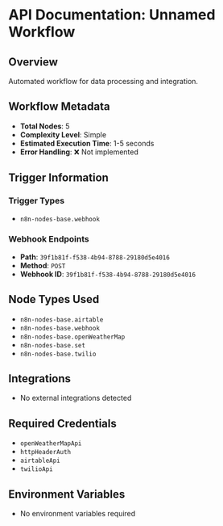 # API Documentation: Unnamed Workflow

## Overview
Automated workflow for data processing and integration.

## Workflow Metadata
- **Total Nodes**: 5
- **Complexity Level**: Simple
- **Estimated Execution Time**: 1-5 seconds
- **Error Handling**: ❌ Not implemented

## Trigger Information
### Trigger Types
- `n8n-nodes-base.webhook`

### Webhook Endpoints
- **Path**: `39f1b81f-f538-4b94-8788-29180d5e4016`
- **Method**: `POST`
- **Webhook ID**: `39f1b81f-f538-4b94-8788-29180d5e4016`


## Node Types Used
- `n8n-nodes-base.airtable`
- `n8n-nodes-base.webhook`
- `n8n-nodes-base.openWeatherMap`
- `n8n-nodes-base.set`
- `n8n-nodes-base.twilio`

## Integrations
- No external integrations detected

## Required Credentials
- `openWeatherMapApi`
- `httpHeaderAuth`
- `airtableApi`
- `twilioApi`

## Environment Variables
- No environment variables required
